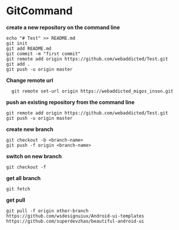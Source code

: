 # GitCommand

**create a new repository on the command line**

    echo "# Test" >> README.md
    git init
    git add README.md
    git commit -m "first commit"
    git remote add origin https://github.com/webaddicted/Test.git
    git add .
    git push -u origin master

**Change remote url**
      
      git remote set-url origin https://webaddicted_migos_inson.git


**push an existing repository from the command line**

    git remote add origin https://github.com/webaddicted/Test.git
    git push -u origin master

**create new branch**

    git checkout -b <branch-name>
    git push -f origin <branch-name> 

**switch on new branch**
    
    git checkout -f 

**get all branch**
    
    git fetch 

**get pull**
    
    git pull -f origin other-branch
    https://github.com/wsdesignuiux/Android-ui-templates
    https://github.com/superdevzhao/beautiful-android-ui

